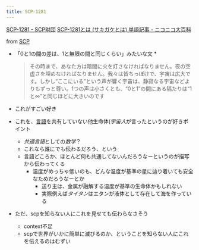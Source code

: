 ```yaml
---
title: SCP-1281
---
```


[SCP-1281 - SCP財団](http://scp-jp.wikidot.com/scp-1281)
[SCP-1281とは (サキガケとは) 単語記事 - ニコニコ大百科](https://dic.nicovideo.jp/a/scp-1281)

from [SCP](SCP.md)

* 「0と1の間の差は、1と無限の間と同じくらい」みたいな文
  * 
     > 
     > その時まで、あなた方は暗闇に火を灯さなければなりません。夜の空虚さを埋めなければなりません。我々は皆ちっぽけで、宇宙は広大です。しかし“ここにいる”という声が響く宇宙は、静寂なる宇宙などよりもずっと尊い。1つの声は小さくとも、“0と1”の間にある隔たりは“1と∞”と同じほどに大きいのです

* これがすごい好き
* これを、[言語](%E8%A8%80%E8%AA%9E.md)を共有していない他生命体(*宇宙人*が言ったというのが好きポイント
  * *共通言語*としての*数学*？
  * これなら誰にでも伝わるだろう、という
  * 言語どころか、ほとんど何も共通してないんだろうなーというのが描写から伝わってくる
    * 温度がめっちゃ低いのも、どんな温度が基準の星に辿り着いても安全なためだろうなーとか
      * 送り主は、金属が融解する温度が基準の生命体かもしれない
      * 実際例えば*タイタン*はエタンが液体として存在して海を作っている
* ただ、scpを知らない人にこれを見せても伝わらなさそう
  * context不足
  * scpで世界がいかに簡単に滅びるのか、ということを知らない人にこれを伝えるのはむずい
